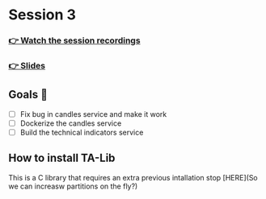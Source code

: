 # Session 3
### [👉 Watch the session recordings]()

### [👉 Slides]()


## Goals 🎯

- [ ] Fix bug in candles service and make it work
- [ ] Dockerize the candles service
- [ ] Build the technical indicators service

## How to install TA-Lib

This is a C library that requires an extra previous intallation stop
[HERE](So we can increasw partitions on the fly?)